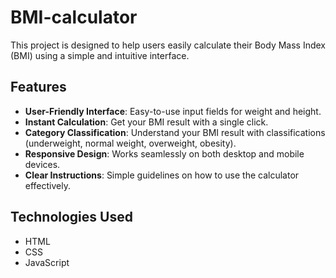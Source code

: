 # BMI-calculator
This project is designed to help users easily calculate their Body Mass Index (BMI) using a simple and intuitive interface.
## Features

- **User-Friendly Interface**: Easy-to-use input fields for weight and height.
- **Instant Calculation**: Get your BMI result with a single click.
- **Category Classification**: Understand your BMI result with classifications (underweight, normal weight, overweight, obesity).
- **Responsive Design**: Works seamlessly on both desktop and mobile devices.
- **Clear Instructions**: Simple guidelines on how to use the calculator effectively.

## Technologies Used

- HTML
- CSS
- JavaScript
